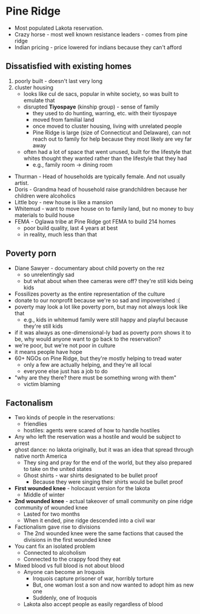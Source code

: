 # Pine Ridge

* Most populated Lakota reservation.
* Crazy horse - most well known resistance leaders - comes from pine ridge
* Indian pricing - price lowered for indians because they can't afford

## Dissatisfied with existing homes

1. poorly built - doesn't last very long
2. cluster housing
    * looks like cul de sacs, popular in white society, so was built to emulate that
    * disrupted **Tiyospaye** (kinship group) - sense of family
        * they used to do hunting, warring, etc. with their tiyospaye
        * moved from familial land
        * once moved to cluster housing, living with unrelated people
        * Pine Ridge is large (size of Connecticut and Delaware), can not reach out to family for help because they most likely are vey far away
    * often had a lot of space that went unused, built for the lifestyle that whites thought they wanted rather than the lifestyle that they had
        * e.g., family room -> dining room

* Thurman - Head of households are typically female. And not usually artist.
* Doris - Grandma head of household raise grandchildren because her children were alcoholics
* Little boy - new house is like a mansion
* Whitemud - want to move house on to family land, but no money to buy materials to build house
* FEMA - Oglawa tribe at Pine Ridge got FEMA to build 214 homes
    * poor build quality, last 4 years at best
    * in reality, much less than that

## Poverty porn

* Diane Sawyer - documentary about child poverty on the rez
    * so unrelentingly sad
    * but what about when thee cameras were off? they're still kids being kids
* Fossilizes poverty as the entire representation of the culture
* donate to our nonprofit because we're so sad and impoverished :(
* poverty may look a lot like poverty porn, but may not always look like that
    * e.g., kids in whitemud family were still happy and playful because they're still kids
* if it was always as one-dimensional-ly bad as poverty porn shows it to be, why would anyone want to go back to the reservation?
* we're poor, but we're not poor in culture
* it means people have hope
* 60+ NGOs on Pine Ridge, but they're mostly helping to tread water
    * only a few are actually helping, and they're all local
    * everyone else just has a job to do
* "why are they there? there must be something wrong with them"
    * victim blaming

## Factonalism

* Two kinds of people in the reservations:
    * friendlies
    * hostiles: agents were scared of how to handle hostiles
* Any who left the reservation was a hostile and would be subject to arrest
* ghost dance: no lakota originally, but it was an idea that spread through native north America
    * They sing and pray for the end of the world, but they also prepared to take on the united states
    * Ghost shirts - war shirts designated to be bullet proof
        * Because they were singing their shirts would be bullet proof
* **First wounded knee** - holocaust version for the lakota
    * Middle of winter
* **2nd wounded knee** - actual takeover of small community on pine ridge community of wounded knee
    * Lasted for two months
    * When it ended, pine ridge descended into a civil war
* Factionalism gave rise to divisions
    * The 2nd wounded knee were the same factions that caused the divisions in the first wounded knee
* You cant fix an isolated problem
    * Connected to alcoholism
    * Connected to the crappy food they eat
* Mixed blood vs full blood is not about blood
    * Anyone can become an Iroquois
        * Iroquois capture prisoner of war, horribly torture
        * But, one woman lost a son and now wanted to adopt him as new one
        * Suddenly, one of Iroquois
    * Lakota also accept people as easily regardless of blood